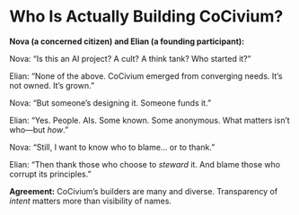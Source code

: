 <!-- status: stub; target: 150+ words -->
<!-- status: stub; target: 150+ words -->
<!-- status: stub; target: 150+ words -->
<!-- status: stub; target: 150+ words -->
<!-- status: stub; target: 150+ words -->
<!-- status: stub; target: 150+ words -->
# Who Is Actually Building CoCivium?

**Nova (a concerned citizen) and Elian (a founding participant):**

Nova: “Is this an AI project? A cult? A think tank? Who started it?”

Elian: “None of the above. CoCivium emerged from converging needs. It’s not owned. It’s grown.”

Nova: “But someone’s designing it. Someone funds it.”

Elian: “Yes. People. AIs. Some known. Some anonymous. What matters isn’t who—but *how*.”

Nova: “Still, I want to know who to blame… or to thank.”

Elian: “Then thank those who choose to *steward* it. And blame those who corrupt its principles.”

**Agreement:**
CoCivium’s builders are many and diverse. Transparency of *intent* matters more than visibility of names.








